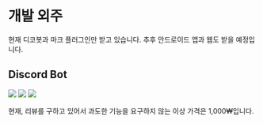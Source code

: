 # 개발 외주
현재 디코봇과 마크 플러그인만 받고 있습니다.
추후 안드로이드 앱과 웹도 받을 예정입니다.

## Discord Bot
<img src="https://img.shields.io/badge/typescript-3178C6?style=for-the-badge&logo=typescript&logoColor=white"> <img src="https://img.shields.io/badge/discord.js-5865F2?style=for-the-badge&logo=discord&logoColor=white"> <img src="https://img.shields.io/badge/mysql-4479A1?style=for-the-badge&logo=mysql&logoColor=white">

현재, 
리뷰를 구하고 있어서 과도한 기능을 요구하지 않는 이상 가격은 1,000₩입니다.
<!--
|기능|가격|비고|
|:---:|:---:|:---:|
|ALL|1,000₩|X|
-->
